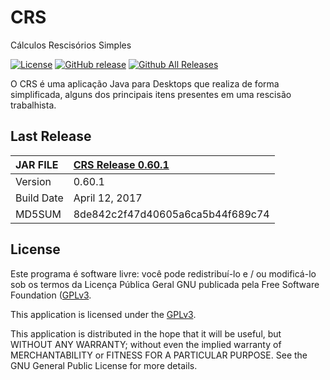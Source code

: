 # CRS
Cálculos Rescisórios Simples<p>
[![License](https://img.shields.io/github/license/tglima/CRS.svg)](LICENSE)
[![GitHub release](https://img.shields.io/github/release/tglima/CRS.svg)](https://github.com/tglima/CRS/releases/download/v0.60.1/0.60.1-build20170412-1800.jar)
[![Github All Releases](https://img.shields.io/github/downloads/tglima/CRS/total.svg)](https://github.com/tglima/CRS/releases/)

O CRS é uma aplicação Java para Desktops que realiza de forma simplificada, alguns dos principais itens presentes em uma rescisão trabalhista.

## Last Release

| JAR FILE   | [CRS Release 0.60.1](https://github.com/tglima/CRS/releases/download/v0.60.1/0.60.1-build20170412-1800.jar)  |
|:-------------|:----------------------------------|
| Version      | 0.60.1                            |
| Build Date   | April 12, 2017                    |
| MD5SUM       | 8de842c2f47d40605a6ca5b44f689c74  |


## License
Este programa é software livre: você pode redistribuí-lo e / ou modificá-lo sob os termos da Licença Pública Geral GNU publicada pela Free Software Foundation ([GPLv3]((http://www.gnu.org/licenses/gpl-3.0.html)).

This application is licensed under the [GPLv3](http://www.gnu.org/licenses/gpl-3.0.html).

This application is distributed in the hope that it will be useful, but WITHOUT ANY WARRANTY; without even the implied warranty of MERCHANTABILITY or FITNESS FOR A PARTICULAR PURPOSE. See the GNU General Public License for more details.
